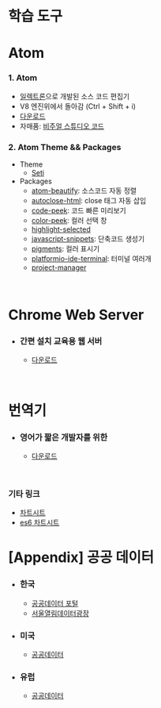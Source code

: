 # 학습 도구

# Atom
### 1. Atom
  - [일렉트론](https://electronjs.org/)으로 개발된 소스 코드 편집기
  - V8 엔진위에서 돌아감 (Ctrl + Shift + i)
  - [다운로드](https://atom.io/)
  - 자매품: [비주얼 스튜디오 코드](https://code.visualstudio.com/)

### 2. Atom Theme && Packages
  - Theme
    - [Seti](https://atom.io/themes/seti-syntax)
  - Packages
    - [atom-beautify](https://atom.io/packages/atom-beautify): 소스코드 자동 정렬
    - [autoclose-html](https://atom.io/packages/autoclose-html): close 태그 자동 삽입
    - [code-peek](https://atom.io/packages/code-peek): 코드 빠른 미리보기
    - [color-peek](https://atom.io/packages/color-picker): 컬러 선택 창
    - [highlight-selected](https://atom.io/packages/highlight-selected)
    - [javascript-snippets](https://atom.io/packages/javascript-snippets): 단축코드 생성기
    - [pigments](https://atom.io/packages/pigments): 컬러 표시기
    - [platformio-ide-terminal](https://atom.io/packages/platformio-ide-terminal): 터미널 여러개
    - [project-manager](https://atom.io/packages/project-manager)
<br />

# Chrome Web Server
- ### 간편 설치 교육용 웹 서버
  - [다운로드](https://chrome.google.com/webstore/detail/web-server-for-chrome/ofhbbkphhbklhfoeikjpcbhemlocgigb)
<br />

# 번역기
- ### 영어가 짧은 개발자를 위한
  - [다운로드](https://chrome.google.com/webstore/detail/google-translate/aapbdbdomjkkjkaonfhkkikfgjllcleb?hl=ko)
<br />

### 기타 링크
  - [차트시트](http://overapi.com/javascript)
  - [es6 차트시트](https://devhints.io/es6)

# [Appendix] 공공 데이터
- ### 한국
  - [공공데이터 포털](https://www.data.go.kr/)
  - [서울열림데이터광장](http://data.seoul.go.kr/)
- ### 미국
  - [공공데이터](https://www.data.gov)
- ### 유럽
  - [공공데이터](https://data.europa.eu/euodp/data/)
